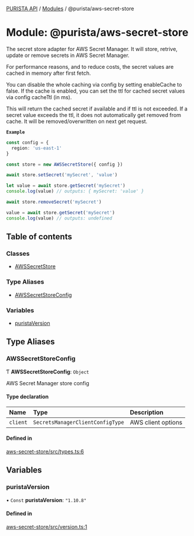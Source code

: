 [PURISTA API](../README.md) / [Modules](../modules.md) / @purista/aws-secret-store

# Module: @purista/aws-secret-store

The secret store adapter for AWS Secret Manager.
It will store, retrive, update or remove secrets in AWS Secret Manager.

For performance reasons, and to reduce costs, the secret values are cached in memory after first fetch.

You can disable the whole caching via config by setting enableCache to false.
If the cache is enabled, you can set the ttl for cached secret values via config cacheTtl (in ms).

This will return the cached secret if available and if ttl is not exceeded.
If a secret value exceeds the ttl, it does not automatically get removed from cache.
It will be removed/overwritten on next get request.

**`Example`**

```typescript
const config = {
  region: 'us-east-1'
}

const store = new AWSSecretStore({ config })

await store.setSecret('mySecret', 'value')

let value = await store.getSecret('mySecret')
console.log(value) // outputs: { mySecret: 'value' }

await store.removeSecret('mySecret')

value = await store.getSecret('mySecret')
console.log(value) // outputs: undefined

```

## Table of contents

### Classes

- [AWSSecretStore](../classes/purista_aws_secret_store.AWSSecretStore.md)

### Type Aliases

- [AWSSecretStoreConfig](purista_aws_secret_store.md#awssecretstoreconfig)

### Variables

- [puristaVersion](purista_aws_secret_store.md#puristaversion)

## Type Aliases

### AWSSecretStoreConfig

Ƭ **AWSSecretStoreConfig**: `Object`

AWS Secret Manager store config

#### Type declaration

| Name | Type | Description |
| :------ | :------ | :------ |
| `client` | `SecretsManagerClientConfigType` | AWS client options |

#### Defined in

[aws-secret-store/src/types.ts:6](https://github.com/sebastianwessel/purista/blob/master/packages/aws-secret-store/src/types.ts#L6)

## Variables

### puristaVersion

• `Const` **puristaVersion**: ``"1.10.8"``

#### Defined in

[aws-secret-store/src/version.ts:1](https://github.com/sebastianwessel/purista/blob/master/packages/aws-secret-store/src/version.ts#L1)
